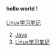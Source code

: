 #### hello world !

[Linux学习笔记](_posts/2022-7-12-linux.md)

2. [Java](_posts/Linux.md)
2. [Linux学习笔记](_posts/1.md)
